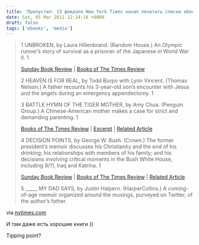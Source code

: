 ```yaml
---
title: 'Пропустил: 13 февраля New York Times начал печатать списки ebook-бестселлеров'
date: Sat, 05 Mar 2011 12:14:18 +0000
draft: false
tags: ['ebooks', 'media']
---
```


> 1 UNBROKEN, by Laura Hillenbrand. (Random House.) An Olympic runner’s story of survival as a prisoner of the Japanese in World War II. 1
> 
> [Sunday Book Review](http://www.nytimes.com/2010/11/21/books/review/Margolick-t.html "Click to go to this article") | [Books of The Times Review](http://www.nytimes.com/2010/11/15/books/15book.html "Click to go to this article")
> 
> 2 HEAVEN IS FOR REAL, by Todd Burpo with Lynn Vincent. (Thomas Nelson.) A father recounts his 3-year-old son’s encounter with Jesus and the angels during an emergency appendectomy. 1
> 
> 3 BATTLE HYMN OF THE TIGER MOTHER, by Amy Chua. (Penguin Group.) A Chinese-American mother makes a case for strict and demanding parenting. 1
> 
> [Books of The Times Review](http://www.nytimes.com/2011/01/20/books/20book.html "Click to go to this article") | [Excerpt](http://www.nytimes.com/2011/01/19/books/excerpt-battle-hymn-of-the-tiger-mother.html "Click to go to this article") | [Related Article](http://www.nytimes.com/2011/01/16/fashion/16Cultural.html "Click to go to this article")
> 
> 4 DECISION POINTS, by George W. Bush. (Crown.) The former president’s memoir discusses his Christianity and the end of his drinking; his relationships with members of his family; and his decisions involving critical moments in the Bush White House, including 9/11, Iraq and Katrina. 1
> 
> [Sunday Book Review](http://www.nytimes.com/2010/12/19/books/review/Kinsley-t.html "Click to go to this article") | [Books of The Times Review](http://www.nytimes.com/2010/11/04/books/04book.html "Click to go to this article") | [Related Article](http://www.nytimes.com/2010/11/07/weekinreview/07baker.html "Click to go to this article")
> 
> 5 \_\_\_\_\_ MY DAD SAYS, by Justin Halpern. (HarperCollins.) A coming-of-age memoir organized around the musings, purveyed on Twitter, of the author’s father.

via [nytimes.com](http://www.nytimes.com/best-sellers-books/2011-02-13/e-book-nonfiction/list.html)

И там даже есть хорошие книги ))

Tipping point?